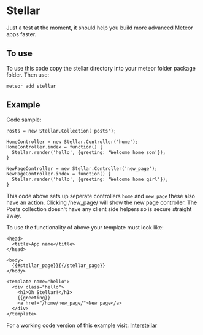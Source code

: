 Stellar
=======

Just a test at the moment, it should help you build more advanced Meteor apps faster.

To use
------

To use this code copy the stellar directory into your meteor folder package folder.
Then use:

    meteor add stellar

Example
-------

Code sample:

    Posts = new Stellar.Collection('posts');

    HomeController = new Stellar.Controller('home');
    HomeController.index = function() {
      Stellar.render('hello', {greeting: 'Welcome home son'});
    }

    NewPageController = new Stellar.Controller('new_page');
    NewPageController.index = function() {
      Stellar.render('hello', {greeting: 'Welcome home girl'});
    }


This code above sets up seperate controllers `home` and `new_page` these also have an action.
Clicking /new_page/ will show the new page controller.
The Posts collection doesn't have any client side helpers so is secure straight away.


To use the functionality of above your template must look like:

    <head>
      <title>App name</title>
    </head>

    <body>
      {{#stellar_page}}{{/stellar_page}}
    </body>

    <template name="hello">
      <div class="hello">
        <h1>Oh Stellar!</h1>
        {{greeting}}
        <a href="/home/new_page/">New page</a>
      </div>
    </template>


For a working code version of this example visit: [Interstellar](https://github.com/jonathanKingston/interstellar)
